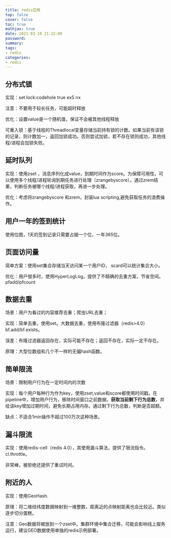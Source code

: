 ```yaml
---
title: redis应用
top: false
cover: false
toc: true
mathjax: true
date: 2021-03-10 21:22:09
password:
summary:
tags:
- redis
categories:
- redis
---
```


## 分布式锁

实现：set lock:codehole true ex5 nx

注意：不要用于较长任务，可能超时释放

优化：设置value是一个随机值，保证不会被其他线程释放

可重入锁：基于线程的Threadlocal变量存储当前持有锁的计数。如果当前有该锁的记录，则计数加一，返回加锁成功。否则尝试加锁，若不存在锁则成功，其他线程/进程会加锁失败。

## 延时队列

实现：使用zset ，消息序列化成value，到期时间作为score。为保障可用性，可以使用多个线程/进程轮询到期任务进行处理（zrangebyscore）。通过zrem结果，判断任务被哪个线程/进程获取，再进一步处理。

优化：考虑将zrangebyscore 和zrem，封装lua scripting,避免获取任务的浪费操作。

## 用户一年的签到统计

使用位图，1天的签到记录只需要占据一个位，一年365位。

## 页面访问量

简单方案：使用set集合存储当天访问某一个用户ID， scard可以统计集合大小。

优化：用户很多时，使用HyperLogLog，提供了不精确的去重方案，节省空间。pfadd/pfcount

## 数据去重

场景：用户为看过的内容推荐去重；爬虫URL去重；

实现：简单去重，使用set。大数据去重，使用布隆过滤器（redis>4.0）bf.add/bf.exists。

误差：布隆过滤器返回存在，实际可能不存在；返回不存在，实际一定不存在。

原理：大型位数组和几个不一样的无偏hash函数。

## 简单限流

场景：限制用户行为在一定时间内的次数

实现：每个用户每种行为作为key，使用zset,value和score都使用时间戳。在pipeline中，增加用户行为，移除时间窗口之前数据，**获取当前剩下行为总数**，并给该key增加过期时间，避免长期占用内存。通过剩下行为总数，判断是否超额。

缺点：不适合1min操作不超过100万次这种场景。

## 漏斗限流

实现：使用redis-cell（redis 4.0），其使用漏斗算法，提供了限流指令。cl.throttle。

非常棒，被拒绝还提供了重试时间。

## 附近的人

实现：使用GeoHash.

原理：将二维经纬度数据映射到一维整数，距离近的点映射距离也会比较近。类似逐步切分蛋糕。

注意：Geo数据将被放到一个zset中。集群环境中集合迁移，可能会影响线上服务运行，建议GEO数据使用单独的redis示例部署。

